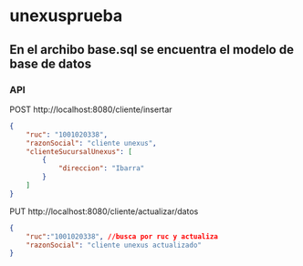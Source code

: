 # unexusprueba
## En el archibo base.sql se encuentra el modelo de base de datos
### API
POST http://localhost:8080/cliente/insertar
```json
{
    "ruc": "1001020338",
    "razonSocial": "cliente unexus",
    "clienteSucursalUnexus": [
        {
            "direccion": "Ibarra"
        }
    ]
}
```

PUT http://localhost:8080/cliente/actualizar/datos
```json
{
    "ruc":"1001020338", //busca por ruc y actualiza
    "razonSocial": "cliente unexus actualizado"
}
```
